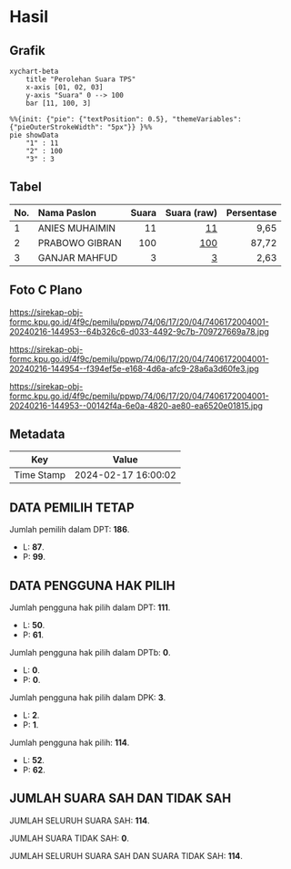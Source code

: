 # Hasil

## Grafik

```mermaid
xychart-beta
    title "Perolehan Suara TPS"
    x-axis [01, 02, 03]
    y-axis "Suara" 0 --> 100
    bar [11, 100, 3]
```

```mermaid
%%{init: {"pie": {"textPosition": 0.5}, "themeVariables": {"pieOuterStrokeWidth": "5px"}} }%%
pie showData
    "1" : 11
    "2" : 100
    "3" : 3
```

## Tabel

| No. | Nama Paslon    | Suara | Suara (raw) | Persentase |
|:--- |:-------------- | -----:| -----------:| ----------:|
| 1   | ANIES MUHAIMIN | 11    | [11][p-1]   | 9,65       |
| 2   | PRABOWO GIBRAN | 100   | [100][p-2]  | 87,72      |
| 3   | GANJAR MAHFUD  | 3     | [3][p-3]    | 2,63       |


[p-1]: https://github.com/gigit-pemilu/pemilu-2024-74-sulawesi-tenggara/blob/main/pilpres/hitung-suara/sub/74-sulawesi-tenggara/sub/06-bombana/sub/17-kep-masaloka-raya/sub/2004-masaloka-timur/sub/001-tps/sub/paslon-1.txt
[p-2]: https://github.com/gigit-pemilu/pemilu-2024-74-sulawesi-tenggara/blob/main/pilpres/hitung-suara/sub/74-sulawesi-tenggara/sub/06-bombana/sub/17-kep-masaloka-raya/sub/2004-masaloka-timur/sub/001-tps/sub/paslon-2.txt
[p-3]: https://github.com/gigit-pemilu/pemilu-2024-74-sulawesi-tenggara/blob/main/pilpres/hitung-suara/sub/74-sulawesi-tenggara/sub/06-bombana/sub/17-kep-masaloka-raya/sub/2004-masaloka-timur/sub/001-tps/sub/paslon-3.txt

## Foto C Plano

https://sirekap-obj-formc.kpu.go.id/4f9c/pemilu/ppwp/74/06/17/20/04/7406172004001-20240216-144953--64b326c6-d033-4492-9c7b-709727669a78.jpg

https://sirekap-obj-formc.kpu.go.id/4f9c/pemilu/ppwp/74/06/17/20/04/7406172004001-20240216-144954--f394ef5e-e168-4d6a-afc9-28a6a3d60fe3.jpg

https://sirekap-obj-formc.kpu.go.id/4f9c/pemilu/ppwp/74/06/17/20/04/7406172004001-20240216-144953--00142f4a-6e0a-4820-ae80-ea6520e01815.jpg


## Metadata

| Key        | Value               |
| ---------- | ------------------- |
| Time Stamp | 2024-02-17 16:00:02 |


## DATA PEMILIH TETAP

Jumlah pemilih dalam DPT: **186**.
 * L: **87**.
 * P: **99**.

## DATA PENGGUNA HAK PILIH

Jumlah pengguna hak pilih dalam DPT: **111**.
 * L: **50**.
 * P: **61**.

Jumlah pengguna hak pilih dalam DPTb: **0**.
 * L: **0**.
 * P: **0**.

Jumlah pengguna hak pilih dalam DPK: **3**.
 * L: **2**.
 * P: **1**.

Jumlah pengguna hak pilih: **114**.
 * L: **52**.
 * P: **62**.

## JUMLAH SUARA SAH DAN TIDAK SAH

JUMLAH SELURUH SUARA SAH: **114**.

JUMLAH SUARA TIDAK SAH: **0**.

JUMLAH SELURUH SUARA SAH DAN SUARA TIDAK SAH: **114**.


